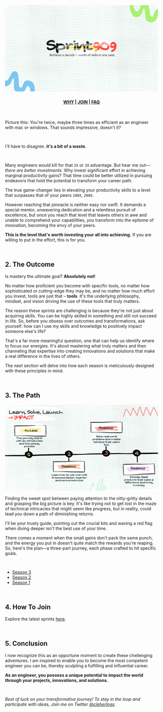 <h1 align="center">
  <img src="./logo.png">
</h1>
<h4 align="center">
  <a href="./how-we-got-here.md">WHY</a> | 
  <a href="./sprints.md">JOIN</a> | 
  <a href="./faq.md">FAQ</a>
</h4>

<br >

Picture this: You're twice, maybe three times as efficient as an engineer with mac or windows. That sounds impressive, doesn't it?

<br>

I'll have to disagree. **it's a bit of a waste.**

<br>

Many engineers would kill for that `2X` or `3X` advantage. But hear me out— *there are better investments.*
Why invest significant effort in achieving marginal productivity gains? That time could be better utilized in pursuing endeavors that hold the potential to transform your career path.

The true game-changer lies in elevating your productivity skills to a level that surpasses that of your peers `100X`, `200X`.

However reaching that pinnacle is neither easy nor swift. It demands a special mentor, unwavering dedication and a relentless pursuit of excellence, 
but once you reach that level that leaves others in awe and unable to comprehend your capabilities, you transform into the epitome of innovation, becoming the envy of your peers.

**This is the level that's worth investing your all into achieving.** If you are willing to put in the effort, this is for you.

<br>

## 2. The Outcome
Is mastery the ultimate goal? **Absolutely not!**

No matter how proficient you become with specific tools, no matter how sophisticated or cutting-edge they may be, and no matter how much effort you invest, tools are just that – **tools**. It's the underlying philosophy, mindset, and vision driving the use of these tools that truly matters.

The reason these sprints are challenging is because they're not just about acquiring skills. You can be highly skilled in something and still not succeed in life. So, before you obsess over outcomes and transformations, ask yourself: how can I use my skills and knowledge to positively impact someone else's life?

That's a far more meaningful question, one that can help us identify where to focus our energies. It's about mastering what truly matters and then channeling that expertise into creating innovations and solutions that make a real difference in the lives of others.

The next section will delve into how each season is meticulously designed with these principles in mind.

<br>

## 3. The Path
![Roadmap visual](./01-Roadmap.png)

Finding the sweet spot between paying attention to the nitty-gritty details and grasping the big picture is key.
It's like trying not to get lost in the maze of technical intricacies that might seem like progress, but in reality, could lead you down a path of diminishing returns.

I'll be your trusty guide, pointing out the crucial bits and waving a red flag when diving deeper isn't the best use of your time.

There comes a moment when the small gains don't pack the same punch, and the energy you put in doesn't quite match the rewards you're reaping.
So, here's the plan—a three-part journey, each phase crafted to hit specific goals.

<br>

+ [Season 3](./s3.md)
+ [Season 2](./s2.md)
+ [Season 1](./s1.md)

<br>

## 4. How To Join
Explore the latest sprints [here](./sprints.md).

<br>

## 5. Conclusion
I now recognize this as an opportune moment to create these chellenging adventures. I am inspired to enable you to become the most competent engineer you can be, thereby sculpting a fulfilling and influential career.

**As an engineer, you possess a unique potential to impact the world through your projects, innovations, and solutions.**

<br>


*Best of luck on your transformative journey! To stay in the loop and participate with ideas, Join me on Twitter [@cipherlogs](https://twitter.com/cipherlogs).*
